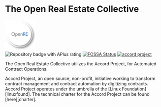 # The Open Real Estate Collective



<img src="https://github.com/neoscotch/OpenRE/blob/main/Asset%201.png" width="20%" /> <br>  <img id="repo-badge" src="https://www.codefactor.io/Content/badges/APlus.svg" alt="Repository badge with APlus rating" data-toggle="modal" data-target="#badgeTexts" analytics-on="click" analytics-category="Repo Header" analytics-event="Badge">
[![FOSSA Status](https://app.fossa.com/api/projects/git%2Bgithub.com%2Fneoscotch%2FOpenRE.svg?type=shield)](https://app.fossa.com/projects/git%2Bgithub.com%2Fneoscotch%2FOpenRE?ref=badge_shield)
[![accord project](https://img.shields.io/badge/powered%20by-accord%20project-19C6C8.svg)](https://www.accordproject.org/)

The Open Real Estate Collective utilizes the Accord Project, for Automated Contract Operations.

Accord Project, an open source, non-profit, initiative working to transform contract management and contract automation by digitizing contracts. Accord Project operates under the umbrella of the [Linux Foundation][linuxfound]. The technical charter for the Accord Project can be found [here][charter].



<!--
### Mission and Values
#### Mission
>We are on a mission to enable communities to be sustainable and fundraise in full transparency without having to create a legal entity to do so. 
>Values 
>Sustainability: We can’t achieve our mission unless we are sustainable doing it. We take a broad definition of sustainability as financial, collective and individual >sustainability.
>Openness: We work in the open, use public slack, our code is public. We strive to be reachable and welcoming.
>Resilience (people come and go) A successful company survives its founders. We try to do things in a way anyone can pick up after and carry on.
>Transparency: Our  is public as well as , our investor's update is regularly published  and our salary tiers are published.




#### Facebook Marketing Tool
Simplifies and accelerates the ad creation process and tracks performance.
A quick & easy solution to creating Facebook ads that drive traffic to high-converting landing pages

[real geeks facebook marketing tool](https://www.realgeeks.com/facebook-marketing-tool/)

#### Facebook Marketing Service
In-house marketing team offers managed Facebook marketing tailored to the client's market to generate leads for their real estate business.

#### Property Valuation Tool
"What is Your Home Worth" property valuation landing page helps REALTORS® generate seller leads.

#### SMS Autoresponder
Delivers immediate responses to lead inquiry to increase engagement.

#### Real Leads
In-house marketing team offers managed PPC to drive traffic to Real Geeks websites and generate leads to enable clients to focus on selling real estate.

#### Market Reports
Automatically sends up-to-date statistics about market conditions to client lead database.

#### Automated Email Drip System
Enhance already-existing system that automatically sends email campaigns (including SMS and postcards) to leads on behalf of our clients.

#### Personalized Mobile App
User-facing mobile app integrates directly with your local board's MLS® system so leads can search properties on your site, and receive push notifications of property updates instantly

#### Automated Home Valuation
Simplest, most cost-effective way to generate listings





## Generate, Track, and Increase Conversions

# OpenRE Features:

- Lead Routing
- Texting
- Lender User
- Live Feed
- Email Autoresponders
- Log Calls & Notes
- SMS Autoresponders
- 3rd Party Lead Integration
- Prioritize Leads' Motivation
- Follow-up Features & Reminders
- Agent Activity
- Advanced Search Filtering
- Social Profiles
- Track Lead Activity
- Lead Activity Triggers
- Lead Capture Notifications
- Lead Source Tracking
- View All Users Activity
- Email Integration and Sync
- Email Autoresponders
- Mobile Optimized
- Importing & Exporting
- SMS Templates
- Email Templates
- Accountability
- Dashboards
- Automated Email Drip
- Email Blasts
- Idle Lead Reassignment
- Workflows
- Real Estate Websites:
- Mobile Optimized
- Built For High Conversion
- Fully Responsive
- Coming Soon Landing Pages
- Clean, Professional Design
- User-friendly CMS
- Fully Editable Pages
- Fast Loading
- Search Engine Friendly (SEO)
- Built-in Blog
- Blazing Fast Search Results
- SSL Support (HTTPS)
- Polygon Map Search
- Agent Landing Pages
- Property Landing Pages
- Market Report Landing Pages
- Robust Front End Design Editor
- IDX Updated - Every 15 Minutes
- Property Valuation Tool
- Property Listings on any Page
- Google Analytics
- Integrated IDX Solution
- Interactive Map Search
- Custom Capture Forms
- Saved Searches
- Market Reports
- Sold Search and Data
- Daily Property Email Alerts
- Indexable IDX MLS® Listings
- Easy-to-save Multiple Search
- Easily Save Favorite Properties
- Easy-to-use Property Search
- Fully integrated IDX not Framed
- High Converting Lead Capture
- Multiple "Call to Actions"

### Marketing Tools and Services:
- Facebook Marketing Tool
- Facebook Marketing Service
- Craigslist Poster
- Google AdWords PPC(Real Leads)
- Automated Email Drip
- Automated Texting
- 
##### 3rd Party Integrations:
- BombBomb
- Trulia
- Infusionsoft
- Top Producer
- Wise Agent
- PieSync
- Realtor.com
- Gmail
- Mojo
- LionDesk
- Altos Research
- Zillow
- Zapier
- MailChimp
- BoldLeads
- Email Sync w/ Multiple Providers








## License
[![FOSSA Status](https://app.fossa.com/api/projects/git%2Bgithub.com%2Fneoscotch%2FOpenRE.svg?type=large)](https://app.fossa.com/projects/git%2Bgithub.com%2Fneoscotch%2FOpenRE?ref=badge_large)
